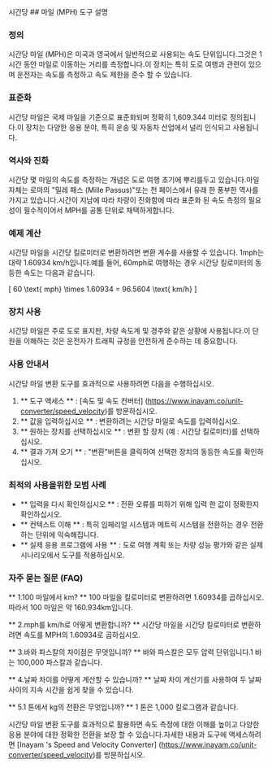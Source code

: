 시간당 ## 마일 (MPH) 도구 설명

### 정의
시간당 마일 (MPH)은 미국과 영국에서 일반적으로 사용되는 속도 단위입니다.그것은 1 시간 동안 마일로 이동하는 거리를 측정합니다.이 장치는 특히 도로 여행과 관련이 있으며 운전자는 속도를 측정하고 속도 제한을 준수 할 수 있습니다.

### 표준화
시간당 마일은 국제 마일을 기준으로 표준화되며 정확히 1,609.344 미터로 정의됩니다.이 장치는 다양한 응용 분야, 특히 운송 및 자동차 산업에서 널리 인식되고 사용됩니다.

### 역사와 진화
시간당 몇 마일의 속도를 측정하는 개념은 도로 여행 초기에 뿌리를두고 있습니다.마일 자체는 로마의 "밀레 패스 (Mille Passus)"또는 천 페이스에서 유래 한 풍부한 역사를 가지고 있습니다.시간이 지남에 따라 차량이 진화함에 따라 표준화 된 속도 측정의 필요성이 필수적이어서 MPH를 공통 단위로 채택하게합니다.

### 예제 계산
시간당 마일을 시간당 킬로미터로 변환하려면 변환 계수를 사용할 수 있습니다. 1mph는 대략 1.60934 km/h입니다.예를 들어, 60mph로 여행하는 경우 시간당 킬로미터의 동등한 속도는 다음과 같습니다.

\[ 60 \text{ mph} \times 1.60934 = 96.5604 \text{ km/h} \]

### 장치 사용
시간당 마일은 주로 도로 표지판, 차량 속도계 및 경주와 같은 상황에 사용됩니다.이 단원을 이해하는 것은 운전자가 트래픽 규정을 안전하게 준수하는 데 중요합니다.

### 사용 안내서
시간당 마일 변환 도구를 효과적으로 사용하려면 다음을 수행하십시오.
1. ** 도구 액세스 ** : [속도 및 속도 컨버터] (https://www.inayam.co/unit-converter/speed_velocity)를 방문하십시오.
2. ** 값을 입력하십시오 ** : 변환하려는 시간당 마일로 속도를 입력하십시오.
3. ** 원하는 장치를 선택하십시오 ** : 변환 할 장치 (예 : 시간당 킬로미터)를 선택하십시오.
4. ** 결과 가져 오기 ** : "변환"버튼을 클릭하여 선택한 장치의 동등한 속도를 확인하십시오.

### 최적의 사용을위한 모범 사례
- ** 입력을 다시 확인하십시오 ** : 전환 오류를 피하기 위해 입력 한 값이 정확한지 확인하십시오.
- ** 컨텍스트 이해 ** : 특히 임페리얼 시스템과 메트릭 시스템을 전환하는 경우 전환하는 단위에 익숙해집니다.
- ** 실제 응용 프로그램에 사용 ** : 도로 여행 계획 또는 차량 성능 평가와 같은 실제 시나리오에서 도구를 적용하십시오.

### 자주 묻는 질문 (FAQ)

** 1.100 마일에서 km? **
100 마일을 킬로미터로 변환하려면 1.60934를 곱하십시오.따라서 100 마일은 약 160.934km입니다.

** 2.mph를 km/h로 어떻게 변환합니까? **
시간당 마일을 시간당 킬로미터로 변환하려면 속도를 MPH의 1.60934로 곱하십시오.

** 3.바와 파스칼의 차이점은 무엇입니까? **
바와 파스칼은 모두 압력 단위입니다.1 바는 100,000 파스칼과 같습니다.

** 4.날짜 차이를 어떻게 계산할 수 있습니까? **
날짜 차이 계산기를 사용하여 두 날짜 사이의 지속 시간을 쉽게 찾을 수 있습니다.

** 5.1 톤에서 kg의 전환은 무엇입니까? **
1 톤은 1,000 킬로그램과 같습니다.

시간당 마일 변환 도구를 효과적으로 활용하면 속도 측정에 대한 이해를 높이고 다양한 응용 분야에 대한 정확한 전환을 보장 할 수 있습니다.자세한 내용과 도구에 액세스하려면 [Inayam 's Speed ​​and Velocity Converter] (https://www.inayam.co/unit-converter/speed_velocity)를 방문하십시오.